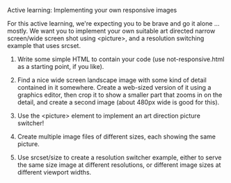 Active learning: Implementing your own responsive images

For this active learning, we're expecting you to be brave and go it alone ... mostly. We want you to implement your own suitable art directed narrow screen/wide screen shot using &lt;picture&gt;, and a resolution switching example that uses srcset.

1. Write some simple HTML to contain your code (use not-responsive.html as a starting point, if you like).

2. Find a nice wide screen landscape image with some kind of detail contained in it somewhere. Create a web-sized version of it using a graphics editor, then crop it to show a smaller part that zooms in on the detail, and create a second image (about 480px wide is good for this).

3. Use the &lt;picture&gt; element to implement an art direction picture switcher!

4. Create multiple image files of different sizes, each showing the same picture.

5. Use srcset/size to create a resolution switcher example, either to serve the same size image at different resolutions, or different image sizes at different viewport widths.
